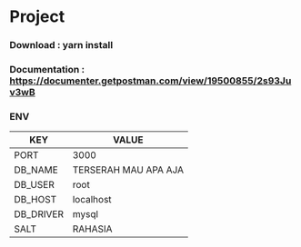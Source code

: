 # Project

### Download : yarn install

### Documentation : https://documenter.getpostman.com/view/19500855/2s93Juv3wB

### ENV

| KEY       | VALUE                |
| --------- | -------------------- |
| PORT      | 3000                 |
| DB_NAME   | TERSERAH MAU APA AJA |
| DB_USER   | root                 |
| DB_HOST   | localhost            |
| DB_DRIVER | mysql                |
| SALT      | RAHASIA              |
